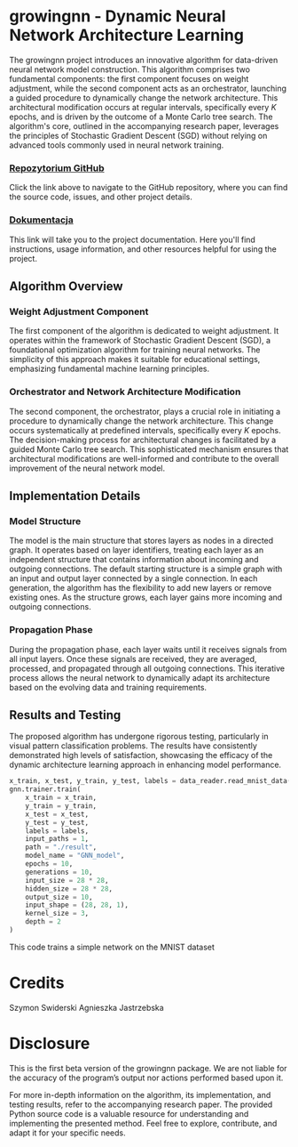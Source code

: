 # growingnn - Dynamic Neural Network Architecture Learning

The growingnn project introduces an innovative algorithm for data-driven neural network model construction. This algorithm comprises two fundamental components: the first component focuses on weight adjustment, while the second component acts as an orchestrator, launching a guided procedure to dynamically change the network architecture. This architectural modification occurs at regular intervals, specifically every $K$ epochs, and is driven by the outcome of a Monte Carlo tree search. The algorithm's core, outlined in the accompanying research paper, leverages the principles of Stochastic Gradient Descent (SGD) without relying on advanced tools commonly used in neural network training.

### [Repozytorium GitHub](https://github.com/PjuralSzymon/growingnn)
Click the link above to navigate to the GitHub repository, where you can find the source code, issues, and other project details.

### [Dokumentacja](https://pjuralszymon.github.io/growingnn)
This link will take you to the project documentation. Here you'll find instructions, usage information, and other resources helpful for using the project.


## Algorithm Overview

### Weight Adjustment Component

The first component of the algorithm is dedicated to weight adjustment. It operates within the framework of Stochastic Gradient Descent (SGD), a foundational optimization algorithm for training neural networks. The simplicity of this approach makes it suitable for educational settings, emphasizing fundamental machine learning principles.

### Orchestrator and Network Architecture Modification

The second component, the orchestrator, plays a crucial role in initiating a procedure to dynamically change the network architecture. This change occurs systematically at predefined intervals, specifically every $K$ epochs. The decision-making process for architectural changes is facilitated by a guided Monte Carlo tree search. This sophisticated mechanism ensures that architectural modifications are well-informed and contribute to the overall improvement of the neural network model.

## Implementation Details

### Model Structure
The model is the main structure that stores layers as nodes in a directed graph. It operates based on layer identifiers, treating each layer as an independent structure that contains information about incoming and outgoing connections. The default starting structure is a simple graph with an input and output layer connected by a single connection. In each generation, the algorithm has the flexibility to add new layers or remove existing ones. As the structure grows, each layer gains more incoming and outgoing connections.

### Propagation Phase

During the propagation phase, each layer waits until it receives signals from all input layers. Once these signals are received, they are averaged, processed, and propagated through all outgoing connections. This iterative process allows the neural network to dynamically adapt its architecture based on the evolving data and training requirements.

## Results and Testing

The proposed algorithm has undergone rigorous testing, particularly in visual pattern classification problems. The results have consistently demonstrated high levels of satisfaction, showcasing the efficacy of the dynamic architecture learning approach in enhancing model performance.


```python
x_train, x_test, y_train, y_test, labels = data_reader.read_mnist_data(mnist_path, 0.9)
gnn.trainer.train(
    x_train = x_train, 
    y_train = y_train, 
    x_test = x_test,
    y_test = y_test,
    labels = labels,
    input_paths = 1,
    path = "./result", 
    model_name = "GNN_model",
    epochs = 10, 
    generations = 10,
    input_size = 28 * 28, 
    hidden_size = 28 * 28, 
    output_size = 10, 
    input_shape = (28, 28, 1), 
    kernel_size = 3, 
    depth = 2
)
```
This code trains a simple network on the MNIST dataset


# Credits

Szymon Swiderski
Agnieszka Jastrzebska

# Disclosure

This is the first beta version of the growingnn package. We are not liable for the accuracy of the program’s output nor actions performed based upon it.

For more in-depth information on the algorithm, its implementation, and testing results, refer to the accompanying research paper. The provided Python source code is a valuable resource for understanding and implementing the presented method. Feel free to explore, contribute, and adapt it for your specific needs.